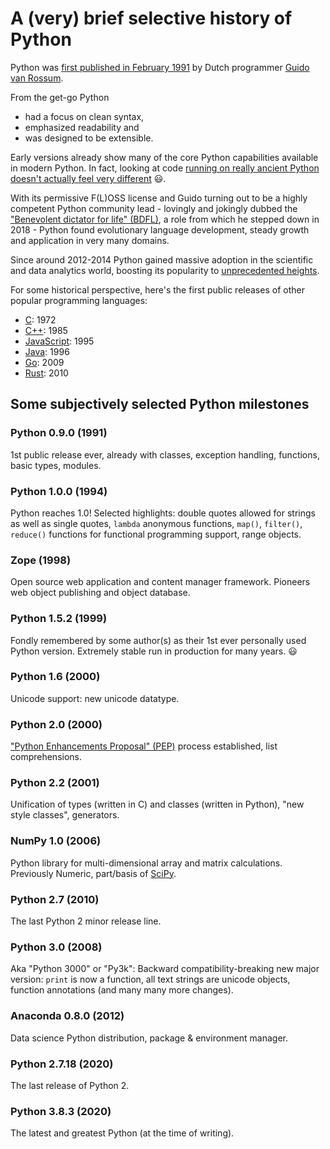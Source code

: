 # A (very) brief selective history of Python

Python was [first published in February 1991](https://raw.githubusercontent.com/python/cpython/master/Misc/HISTORY) by Dutch programmer [Guido van Rossum](https://en.wikipedia.org/wiki/Guido_van_Rossum).

From the get-go Python

 - had a focus on clean syntax,
 - emphasized readability and
 - was designed to be extensible.

Early versions already show many of the core Python capabilities available in
modern Python. In fact, looking at code [running on really ancient Python
doesn't actually feel very different](
http://www.dalkescientific.com/writings/diary/archive/2009/03/27/python_0_9_1p1.html) :smiley:.

With its permissive F(L)OSS license and Guido turning out to be a highly
competent Python community lead - lovingly and jokingly dubbed the
["Benevolent dictator for life" (BDFL)](https://en.wikipedia.org/wiki/Benevolent_dictator_for_life), a role from which he stepped down in 2018 - Python found
evolutionary language development, steady growth and application in very many
domains.

Since around 2012-2014 Python gained massive adoption in the scientific and 
data analytics world, boosting its popularity to [unprecedented heights](why-python.md#it-is-widely-used-usage-is-growing-rapidly).

For some historical perspective, here's the first public releases of other popular programming languages:

 - [C](https://en.wikipedia.org/wiki/C_(programming_language)): 1972
 - [C++](https://en.wikipedia.org/wiki/The_C%2B%2B_Programming_Language): 1985
 - [JavaScript](https://en.wikipedia.org/wiki/JavaScript): 1995
 - [Java](https://web.archive.org/web/20070310235103/http://www.sun.com/smi/Press/sunflash/1996-01/sunflash.960123.10561.xml): 1996
 - [Go](https://en.wikipedia.org/wiki/Go_(programming_language)): 2009
 - [Rust](https://en.wikipedia.org/wiki/Rust_(programming_language)): 2010


## Some subjectively selected Python milestones

### Python 0.9.0 (1991)
1st public release ever, already with classes, exception handling, functions,
basic types, modules.

### Python 1.0.0 (1994)
Python reaches 1.0! Selected highlights: double quotes allowed for strings as well as single quotes, `lambda` anonymous functions, `map()`, `filter()`, `reduce()` functions for functional programming support, range objects.

### Zope (1998)
Open source web application and content manager framework. Pioneers web object
publishing and object database.

### Python 1.5.2 (1999)
Fondly remembered by some author(s) as their 1st ever personally used Python version. Extremely stable run in production for many years. :smiley:

### Python 1.6 (2000)
Unicode support: new unicode datatype.

### Python 2.0 (2000)
["Python Enhancements Proposal" (PEP)](https://www.python.org/dev/peps/pep-0001/)
process established, list comprehensions. 

### Python 2.2 (2001)
Unification of types (written in C) and classes (written in Python), "new style
classes", generators.

### NumPy 1.0 (2006)
Python library for multi-dimensional array and matrix calculations. Previously
Numeric, part/basis of [SciPy](https://en.wikipedia.org/wiki/SciPy).

### Python 2.7 (2010)
The last Python 2 minor release line.

### Python 3.0 (2008)
Aka "Python 3000" or "Py3k": Backward compatibility-breaking new major version:
`print` is now a function, all text strings are unicode objects, function
annotations (and many many more changes).

### Anaconda 0.8.0 (2012)
Data science Python distribution, package & environment manager.

### Python 2.7.18 (2020)
The last release of Python 2.

### Python 3.8.3 (2020)
The latest and greatest Python (at the time of writing).
